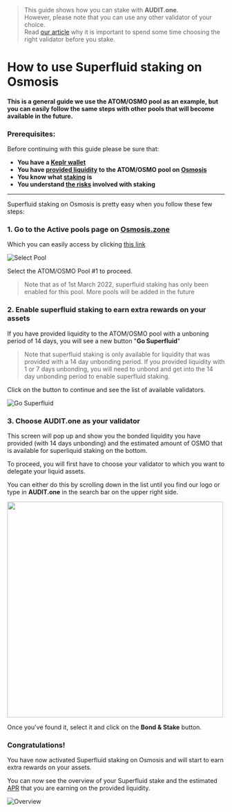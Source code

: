   > This guide shows how you can stake with **AUDIT.one**. <br>
  > However, please note that you can use any other validator of your choice. <br>
  > Read [our article](Importance_of_choosing_the_right_validator.md) why it is important to spend some time choosing the right validator before you stake.

# How to use Superfluid staking on Osmosis
#### This is a general guide we use the ATOM/OSMO pool as an example, but you can easily follow the same steps with other pools that will become available in the future.

### Prerequisites:

Before continuing with this guide please be sure that:

- **You have a [Keplr wallet](How_to_create_a_Keplr_wallet.md)**
- **You have [provided liquidity](How_to_provide_liquidity_on_Osmosis.md) to the ATOM/OSMO pool on [Osmosis](https://app.osmosis.zone/pools)**
- **You know what [staking](What_is_staking.md) is**
- **You understand [the risks](Risks_of_staking.md) involved with staking**

***

Superfluid staking on Osmosis is pretty easy when you follow these few steps:

### **1.  Go to the Active pools page on [Osmosis.zone](https://app.osmosis.zone/pools)**

Which you can easily access by clicking [this link](https://app.osmosis.zone/pools)

![Select Pool](https://user-images.githubusercontent.com/95366163/156808885-d95a4a07-246b-43c4-8848-abaa672bec7a.png)

Select the ATOM/OSMO Pool #1 to proceed.

  > Note that as of 1st March 2022, superfluid staking has only been enabled for this pool. More pools will be added in the future

### **2.  Enable superfluid staking to earn extra rewards on your assets**

If you have provided liquidity to the ATOM/OSMO pool with a unboning period of 14 days, you will see a new button "**Go Superfluid**"

  > Note that superfluid staking is only available for liquidity that was provided with a 14 day unbonding period. If you provided liquidity with 1 or 7 days unbonding, you will need to unbond and get into the 14 day unbonding period to enable superfluid staking.

Click on the button to continue and see the list of available validators.

![Go Superfluid](https://user-images.githubusercontent.com/95366163/157019981-268b45d5-77d1-42fc-a462-a46b8711b890.png)
 
### **3.  Choose AUDIT.one as your validator**

This screen will pop up and show you the bonded liquidity you have provided (with 14 days unbonding) and the estimated amount of OSMO that is available for superliquid staking on the bottom.

To proceed, you will first have to choose your validator to which you want to delegate your liquid assets.

You can either do this by scrolling down in the list until you find our logo or type in **AUDIT.one** in the search bar on the upper right side.

<img width="500" src="https://user-images.githubusercontent.com/95366163/157020221-6e724a18-def5-4d9a-9ff2-fcb9c4698a01.png">

Once you've found it, select it and click on the **Bond & Stake** button.
<br>

### **Congratulations!** 
You have now activated Superfluid staking on Osmosis and will start to earn extra rewards on your assets.

You can now see the overview of your Superfluid stake and the estimated [APR](APR.md) that you are earning on the provided liquidity.

![Overview](https://user-images.githubusercontent.com/95366163/157021633-8ba58a9f-19b6-4db6-9f04-98d7d8fdc4e0.png)





